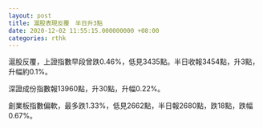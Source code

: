 ```yaml
---
layout: post
title: 滬股表現反覆　半日升3點
date: 2020-12-02 11:55:15.000000000 +08:00
categories: rthk
---
```


滬股反覆，上證指數早段曾跌0.46%，低見3435點。半日收報3454點，升3點，升幅約0.1%。

深證成份指數報13960點，升30點，升幅0.22%。

創業板指數偏軟，最多跌1.33%，低見2662點，半日報2680點，跌18點，跌幅0.67%。
